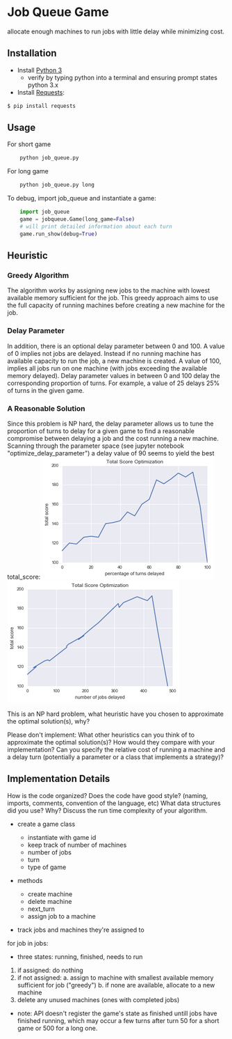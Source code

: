 # Job Queue Game
allocate enough machines to run jobs with little delay while minimizing cost.

## Installation
* Install [Python 3](https://www.python.org/downloads/)
    * verify by typing python into a terminal and ensuring prompt states python 3.x
* Install [Requests](http://docs.python-requests.org/en/master/):

```bash
$ pip install requests
```

## Usage
For short game
```bash
    python job_queue.py 
```

For long game
```bash
    python job_queue.py long
```

To debug, import job_queue and instantiate a game:
```python
    import job_queue
    game = jobqueue.Game(long_game=False)
    # will print detailed information about each turn
    game.run_show(debug=True)
```

## Heuristic 

### Greedy Algorithm

The algorithm works by assigning new jobs to the machine with lowest available memory sufficient for the job. 
This greedy approach aims to use the full capacity of running machines before creating a new machine for the job. 

### Delay Parameter

In addition, there is an optional delay parameter between 0 and 100. A value of 0 implies not jobs are delayed. 
Instead if no running machine has available capacity to run the job, a new machine is created. 
A value of 100, implies all jobs run on one machine (with jobs exceeding the available memory delayed).
Delay parameter values in between 0 and 100 delay the corresponding proportion of turns. 
For example, a value of 25 delays 25% of turns in the given game. 

### A Reasonable Solution

Since this problem is NP hard, the delay parameter allows us to tune the proportion of turns to delay for a given game to find
a reasonable compromise between delaying a job and the cost running a new machine. 
Scanning through the parameter space (see jupyter notebook "optimize_delay_parameter") a delay value of 90 seems to yield the best total_score: 
![total_score_delay_turns](total_score_delay_turns.png)
![total_score_delay_jobs](total_score_delay_jobs.png)


This is an NP hard problem, what heuristic have you chosen to approximate the optimal solution(s), why?

Please don't implement: What other heuristics can you think of to approximate the optimal solution(s)? How would they compare with your implementation?
Can you specify the relative cost of running a machine and a delay turn (potentially a parameter or a class that implements a strategy)?

## Implementation Details
How is the code organized? Does the code have good style? (naming, imports, comments, convention of the language, etc)
What data structures did you use? Why?
Discuss the run time complexity of your algorithm.

* create a game class
    * instantiate with game id
    * keep track of number of machines
    * number of jobs
    * turn
    * type of game
* methods
    * create machine
    * delete machine
    * next_turn
    * assign job to a machine

* track jobs and machines they're assigned to

for job in jobs:
* three states: running, finished, needs to run

1. if assigned: do nothing
2. if not assigned:
    a. assign to machine with smallest available memory sufficient for job ("greedy")
    b. if none are available, allocate to a new machine
3. delete any unused machines (ones with completed jobs)

* note: API doesn't register the game's state as finished untill jobs have finished running, which may occur a few turns after turn 50 for a short game or 500 for a long one.
